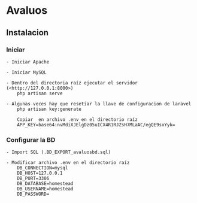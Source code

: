 # Avaluos

## Instalacion
    
### Iniciar
    - Iniciar Apache

    - Iniciar MySQL

    - Dentro del directoria raíz ejecutar el servidor (<http://127.0.0.1:8000>)
        php artisan serve
    
    - Algunas veces hay que resetiar la llave de configuracion de laravel
        php artisan key:generate

        Copiar  en archivo .env en el directorio raíz
        APP_KEY=base64:nvMdiXJElgDz05uICX4R1RJZsH7MLaAC/egQE9sxYyk=


### Configurar la BD
    - Import SQL (.BD_EXPORT_avaluosbd.sql)

    - Modificar archivo .env en el directorio raíz
        DB_CONNECTION=mysql
        DB_HOST=127.0.0.1
        DB_PORT=3306
        DB_DATABASE=homestead
        DB_USERNAME=homestead
        DB_PASSWORD=

